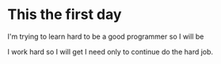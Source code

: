# This the first day 

I'm trying to learn hard to be a good programmer so I will be 

I work hard so I will get 
I need only to continue do the hard job.
